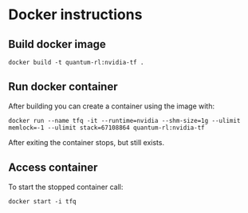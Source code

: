 #  Docker instructions

## Build docker image

`docker build -t quantum-rl:nvidia-tf .`

## Run docker container

After building you can create a container using the image with:

`docker run --name tfq -it --runtime=nvidia --shm-size=1g --ulimit memlock=-1 --ulimit stack=67108864 quantum-rl:nvidia-tf`

After exiting the container stops, but still exists.

## Access container

To start the stopped container call:

`docker start -i tfq`